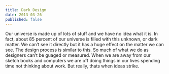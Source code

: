 ```yaml
---
title: Dark Design
date: 2013-03-26
published: false
---
```


Our universe is made up of lots of stuff and we have no idea what it is. In fact, about 85 percent of our universe is filled with this unknown, or dark matter. We can’t see it directly but it has a huge effect on the matter we can see. The design process is similar to this. So much of what we do as designers can’t be guaged or measured. When we are away from our sketch books and computers we are off doing things in our lives spending time not thinking about work. But really, thats when ideas strike.